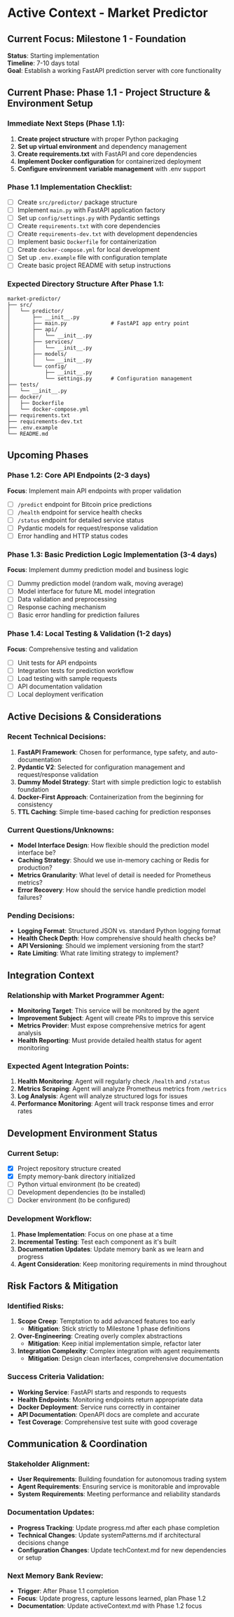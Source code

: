 # Active Context - Market Predictor

## Current Focus: Milestone 1 - Foundation

**Status**: Starting implementation  
**Timeline**: 7-10 days total  
**Goal**: Establish a working FastAPI prediction server with core functionality

## Current Phase: Phase 1.1 - Project Structure & Environment Setup

### Immediate Next Steps (Phase 1.1):
1. **Create project structure** with proper Python packaging
2. **Set up virtual environment** and dependency management
3. **Create requirements.txt** with FastAPI and core dependencies
4. **Implement Docker configuration** for containerized deployment
5. **Configure environment variable management** with .env support

### Phase 1.1 Implementation Checklist:
- [ ] Create `src/predictor/` package structure
- [ ] Implement `main.py` with FastAPI application factory
- [ ] Set up `config/settings.py` with Pydantic settings
- [ ] Create `requirements.txt` with core dependencies
- [ ] Create `requirements-dev.txt` with development dependencies
- [ ] Implement basic `Dockerfile` for containerization
- [ ] Create `docker-compose.yml` for local development
- [ ] Set up `.env.example` file with configuration template
- [ ] Create basic project README with setup instructions

### Expected Directory Structure After Phase 1.1:
```
market-predictor/
├── src/
│   └── predictor/
│       ├── __init__.py
│       ├── main.py              # FastAPI app entry point
│       ├── api/
│       │   └── __init__.py
│       ├── services/
│       │   └── __init__.py
│       ├── models/
│       │   └── __init__.py
│       └── config/
│           ├── __init__.py
│           └── settings.py      # Configuration management
├── tests/
│   └── __init__.py
├── docker/
│   ├── Dockerfile
│   └── docker-compose.yml
├── requirements.txt
├── requirements-dev.txt
├── .env.example
└── README.md
```

## Upcoming Phases

### Phase 1.2: Core API Endpoints (2-3 days)
**Focus**: Implement main API endpoints with proper validation
- [ ] `/predict` endpoint for Bitcoin price predictions
- [ ] `/health` endpoint for service health checks
- [ ] `/status` endpoint for detailed service status
- [ ] Pydantic models for request/response validation
- [ ] Error handling and HTTP status codes

### Phase 1.3: Basic Prediction Logic Implementation (3-4 days)
**Focus**: Implement dummy prediction model and business logic
- [ ] Dummy prediction model (random walk, moving average)
- [ ] Model interface for future ML model integration
- [ ] Data validation and preprocessing
- [ ] Response caching mechanism
- [ ] Basic error handling for prediction failures

### Phase 1.4: Local Testing & Validation (1-2 days)
**Focus**: Comprehensive testing and validation
- [ ] Unit tests for API endpoints
- [ ] Integration tests for prediction workflow
- [ ] Load testing with sample requests
- [ ] API documentation validation
- [ ] Local deployment verification

## Active Decisions & Considerations

### Recent Technical Decisions:
1. **FastAPI Framework**: Chosen for performance, type safety, and auto-documentation
2. **Pydantic V2**: Selected for configuration management and request/response validation
3. **Dummy Model Strategy**: Start with simple prediction logic to establish foundation
4. **Docker-First Approach**: Containerization from the beginning for consistency
5. **TTL Caching**: Simple time-based caching for prediction responses

### Current Questions/Unknowns:
- **Model Interface Design**: How flexible should the prediction model interface be?
- **Caching Strategy**: Should we use in-memory caching or Redis for production?
- **Metrics Granularity**: What level of detail is needed for Prometheus metrics?
- **Error Recovery**: How should the service handle prediction model failures?

### Pending Decisions:
- **Logging Format**: Structured JSON vs. standard Python logging format
- **Health Check Depth**: How comprehensive should health checks be?
- **API Versioning**: Should we implement versioning from the start?
- **Rate Limiting**: What rate limiting strategy to implement?

## Integration Context

### Relationship with Market Programmer Agent:
- **Monitoring Target**: This service will be monitored by the agent
- **Improvement Subject**: Agent will create PRs to improve this service
- **Metrics Provider**: Must expose comprehensive metrics for agent analysis
- **Health Reporting**: Must provide detailed health status for agent monitoring

### Expected Agent Integration Points:
1. **Health Monitoring**: Agent will regularly check `/health` and `/status`
2. **Metrics Scraping**: Agent will analyze Prometheus metrics from `/metrics`
3. **Log Analysis**: Agent will analyze structured logs for issues
4. **Performance Monitoring**: Agent will track response times and error rates

## Development Environment Status

### Current Setup:
- [x] Project repository structure created
- [x] Empty memory-bank directory initialized
- [ ] Python virtual environment (to be created)
- [ ] Development dependencies (to be installed)
- [ ] Docker environment (to be configured)

### Development Workflow:
1. **Phase Implementation**: Focus on one phase at a time
2. **Incremental Testing**: Test each component as it's built
3. **Documentation Updates**: Update memory bank as we learn and progress
4. **Agent Consideration**: Keep monitoring requirements in mind throughout

## Risk Factors & Mitigation

### Identified Risks:
1. **Scope Creep**: Temptation to add advanced features too early
   - **Mitigation**: Stick strictly to Milestone 1 phase definitions
2. **Over-Engineering**: Creating overly complex abstractions
   - **Mitigation**: Keep initial implementation simple, refactor later
3. **Integration Complexity**: Complex integration with agent requirements
   - **Mitigation**: Design clean interfaces, comprehensive documentation

### Success Criteria Validation:
- **Working Service**: FastAPI starts and responds to requests
- **Health Endpoints**: Monitoring endpoints return appropriate data
- **Docker Deployment**: Service runs correctly in container
- **API Documentation**: OpenAPI docs are complete and accurate
- **Test Coverage**: Comprehensive test suite with good coverage

## Communication & Coordination

### Stakeholder Alignment:
- **User Requirements**: Building foundation for autonomous trading system
- **Agent Requirements**: Ensuring service is monitorable and improvable
- **System Requirements**: Meeting performance and reliability standards

### Documentation Updates:
- **Progress Tracking**: Update progress.md after each phase completion
- **Technical Changes**: Update systemPatterns.md if architectural decisions change
- **Configuration Changes**: Update techContext.md for new dependencies or setup

### Next Memory Bank Review:
- **Trigger**: After Phase 1.1 completion
- **Focus**: Update progress, capture lessons learned, plan Phase 1.2
- **Documentation**: Update activeContext.md with Phase 1.2 focus 